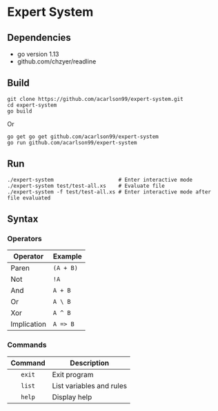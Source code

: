 # Expert System

## Dependencies

* go version 1.13
* github.com/chzyer/readline

## Build

```
git clone https://github.com/acarlson99/expert-system.git
cd expert-system
go build
```

Or

```
go get go get github.com/acarlson99/expert-system
go run github.com/acarlson99/expert-system
```

## Run

```
./expert-system						# Enter interactive mode
./expert-system test/test-all.xs	# Evaluate file
./expert-system -f test/test-all.xs	# Enter interactive mode after file evaluated
```

## Syntax

### Operators

| Operator    | Example   |
| -           | -         |
| Paren       | `(A + B)` |
| Not         | `!A`      |
| And         | `A + B`   |
| Or          | `A \ B`   |
| Xor         | `A ^ B`   |
| Implication | `A => B`  |

### Commands

| Command | Description              |
| :-:     | -                        |
| `exit`  | Exit program             |
| `list`  | List variables and rules |
| `help`  | Display help             |
